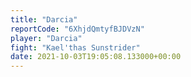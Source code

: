 ```yaml
---
title: "Darcia"
reportCode: "6XhjdQmtyfBJDVzN"
player: "Darcia"
fight: "Kael'thas Sunstrider"
date: 2021-10-03T19:05:08.133000+00:00
---
```

